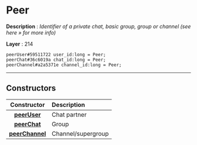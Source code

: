 # Peer

**Description** : *Identifier of a private chat, basic group, group or channel \(see here &raquo; for more info\)*

**Layer** : 214

```tl
peerUser#59511722 user_id:long = Peer;
peerChat#36c6019a chat_id:long = Peer;
peerChannel#a2a5371e channel_id:long = Peer;
```

---

## Constructors

| Constructor | Description |
| :---: | :--- |
| [**peerUser**](constructor/peerUser) | Chat partner |
| [**peerChat**](constructor/peerChat) | Group |
| [**peerChannel**](constructor/peerChannel) | Channel/supergroup |